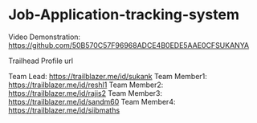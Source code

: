 # Job-Application-tracking-system
Video Demonstration: https://github.com/50B570C57F96968ADCE4B0EDE5AAE0CFSUKANYA

Trailhead Profile url

Team Lead: https://trailblazer.me/id/sukank
Team Member1: https://trailblazer.me/id/reshl1
Team Member2: https://trailblazer.me/id/rajis2
Team Member3: https://trailblazer.me/id/sandm60
Team Member4: https://trailblazer.me/id/siibmaths
